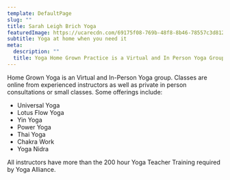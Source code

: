 ```yaml
---
template: DefaultPage
slug: ""
title: Sarah Leigh Brich Yoga
featuredImage: https://ucarecdn.com/69175f08-769b-48f8-8b46-78557c3d812d/
subtitle: Yoga at home when you need it
meta:
  description: ""
  title: Yoga Home Grown Practice is a Virtual and In Person Yoga Group
---
```

Home Grown Yoga is an Virtual and In-Person Yoga group.  Classes are online from experienced instructors as well as private in person consultations or small classes.  Some offerings include:

* Universal Yoga
* Lotus Flow Yoga
* Yin Yoga
*  Power Yoga
* Thai Yoga
* Chakra Work
* Yoga Nidra

All instructors have more than the 200 hour Yoga Teacher Training required by Yoga Alliance.